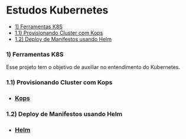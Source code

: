 # Estudos Kubernetes

  - [1) Ferramentas K8S](#1-ferramentas-k8s)
  - [1.1) Provisionando Cluster com Kops](#1.1-provisionando-cluster-com-kops)
  - [1.2) Deploy de Manifestos usando Helm](#1.2-deploy-de-manifestos-usando-helm)

### 1) Ferramentas K8S

  Esse projeto tem o objetivo de auxiliar no entendimento do Kubernetes.

### 1.1) Provisionando Cluster com Kops
  
  * ### [Kops](https://github.com/Paulo-Rogerio/kubernetes/blob/main/kops/kops.md)

### 1.2) Deploy de Manifestos usando Helm


* ### [Helm](https://github.com/Paulo-Rogerio/kubernetes/blob/main/helm/helm.md)

